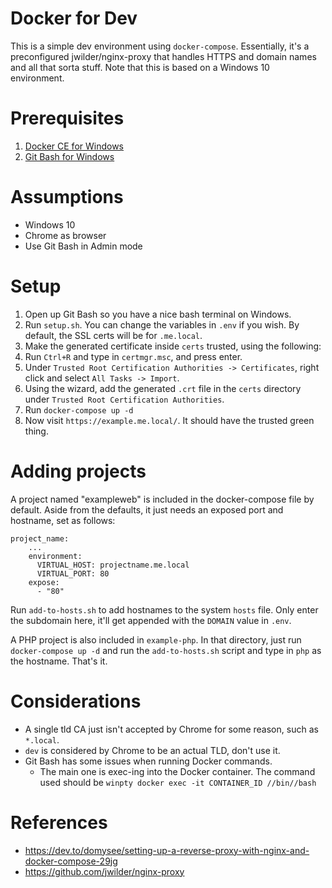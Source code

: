 # Docker for Dev

This is a simple dev environment using `docker-compose`. Essentially, it's a preconfigured jwilder/nginx-proxy that handles HTTPS and domain names and all that sorta stuff. Note that this is based on a Windows 10 environment.

# Prerequisites

1. [Docker CE for Windows](https://docs.docker.com/docker-for-windows/install/)
2. [Git Bash for Windows](https://gitforwindows.org/)

# Assumptions
* Windows 10
* Chrome as browser
* Use Git Bash in Admin mode

# Setup

1. Open up Git Bash so you have a nice bash terminal on Windows.
2. Run `setup.sh`. You can change the variables in `.env` if you wish. By default, the SSL certs will be for `.me.local`.
3. Make the generated certificate inside `certs` trusted, using the following:
  1. Run `Ctrl+R` and type in `certmgr.msc`, and press enter.
  2. Under `Trusted Root Certification Authorities -> Certificates`, right click and select `All Tasks -> Import`.
  3. Using the wizard, add the generated `.crt` file in the `certs` directory under `Trusted Root Certification Authorities`.
4. Run `docker-compose up -d`
5. Now visit `https://example.me.local/`. It should have the trusted green thing.

# Adding projects
A project named "exampleweb" is included in the docker-compose file by default. Aside from the defaults, it just needs an exposed port and hostname, set as follows:

```
project_name:
	...
	environment:
	  VIRTUAL_HOST: projectname.me.local
	  VIRTUAL_PORT: 80
	expose:
	  - "80"
```

Run `add-to-hosts.sh` to add hostnames to the system `hosts` file. Only enter the subdomain here, it'll get appended with the `DOMAIN` value in `.env`.

A PHP project is also included in `example-php`. In that directory, just run `docker-compose up -d` and run the `add-to-hosts.sh` script and type in `php` as the hostname. That's it.

# Considerations
* A single tld CA just isn't accepted by Chrome for some reason, such as `*.local`.
* `dev` is considered by Chrome to be an actual TLD, don't use it.
* Git Bash has some issues when running Docker commands.
  * The main one is exec-ing into the Docker container. The command used should be `winpty docker exec -it CONTAINER_ID //bin//bash`

# References
* https://dev.to/domysee/setting-up-a-reverse-proxy-with-nginx-and-docker-compose-29jg
* https://github.com/jwilder/nginx-proxy